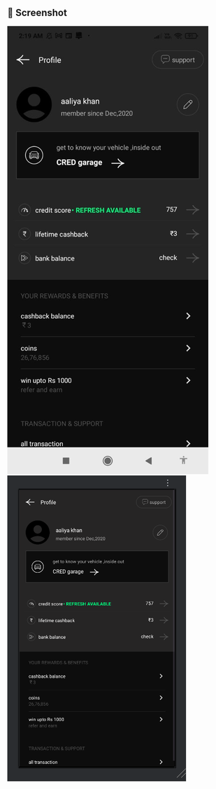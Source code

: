 ## 📱 Screenshot
![App Screenshot](app/src/main/res/drawable/img1.jpg)
![Xml Screenshot](app/src/main/res/drawable/img2.png)

